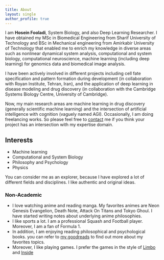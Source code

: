 ```yaml
---
title: About
layout: single
author_profile: true                                                        
---
```


I am **Hosein Fooladi**, System Biology, and also Deep Learning Researcher. I have obtained my MSc in Biomedical Engineering from Sharif University of Technology 
and BSc in Mechanical engineering from Amirkabir University of Technology that enabled me to enrich my knowledge in diverse areas such as nonlinear dynamical 
system analysis, computational and system biology, computational neuroscience, machine learning (including deep learning) for genomics data and biomedical image analysis.

I have been actively involved in different projects including cell fate specification and pattern formation during development 
(in collaboration with Royan Institute, Tehran, Iran), and the application of deep learning in disease modeling and drug discovery 
(in collaboration with the Cambridge Systems Biology Centre, University of Cambridge).

Now, my main research areas are machine learning in drug discovery (generally scientific machine learning) and the intersection 
of artificial intelligence with cognition (vaguely named AGI). Occasionally, I am doing freelancing works. So please feel
free to [contact](fooladi.hosein@gmail.com) me if you think your project has an intersection with my expertise domain.

## Interests

- Machine learning
- Computational and System Biology
- Philosophy and Psychology
- Physics
 
You can consider me as an explorer, because I have explored a lot of different fields and disciplines. I like authentic and original ideas.

### Non-Academic

- I love watching anime and reading manga. My favorites animes are Neon Genesis Evangelion, Death Note, Attack On Titans and Tokyo Ghoul. I have started writing notes about underlying anime philosophies.
- I like sports a lot. I am a professional Squash and Football player. Moreover, I am a fan of Formula 1.
- In addition, I am enjoying reading philosophical and psychological books. you can refer to [my goodreads](https://www.goodreads.com/user/show/75993307-hosein-fooladi) to find out more about my favorites topics.
- Moreover, I like playing games. I prefer the games in the style of [Limbo](https://playdead.com/games/limbo/) and [Inside](https://playdead.com/games/inside/)
 